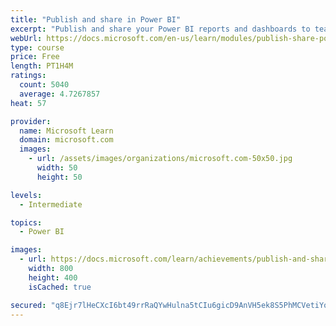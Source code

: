 ```yaml
---
title: "Publish and share in Power BI"
excerpt: "Publish and share your Power BI reports and dashboards to teammates in your organization or to everyone on the web."
webUrl: https://docs.microsoft.com/en-us/learn/modules/publish-share-power-bi/
type: course
price: Free
length: PT1H4M
ratings:
  count: 5040
  average: 4.7267857
heat: 57

provider:
  name: Microsoft Learn
  domain: microsoft.com
  images:
    - url: /assets/images/organizations/microsoft.com-50x50.jpg
      width: 50
      height: 50

levels:
  - Intermediate

topics:
  - Power BI

images:
  - url: https://docs.microsoft.com/learn/achievements/publish-and-share-with-power-bi-desktop-social.png
    width: 800
    height: 400
    isCached: true

secured: "q8Ejr7lHeCXcI6bt49rrRaQYwHulna5tCIu6gicD9AnVH5ek8S5PhMCVetiYobYYHfU7+2ZLwy3m14KbT1bpNpa5o3qygl9bagyDDPIZTDvjf1c/UyxaXdYeE559bb+vTG9Z7nOpesFtS0k4PXXNjSz6cBKnCY5zT4vuslBG5urDPzjl9MveMfaMXGFUAj0GkR8TF+8Eh/43hppRWevxiR7le1OzTDRcDwrC9bviWzTez/SaOxNoEIgGjjlnRRmuu7XV3cVvRI47RclavL9l3mYwkGwN3s2E89HGMIcnzSVsEBymfwl47nDXkjV89WQy9dGgTxbaEdj+KELoJ13/z+WBqpKGPqg8cGIkLLCdQEbesQA+9wgeEPfODRiyQqm3O/B0netTXch59ryjFvFYiml3TiD/n5LHe9ZwecQ/H7M=;sd3WOvxL8Qe6vnqrl1O/MA=="
---
```


